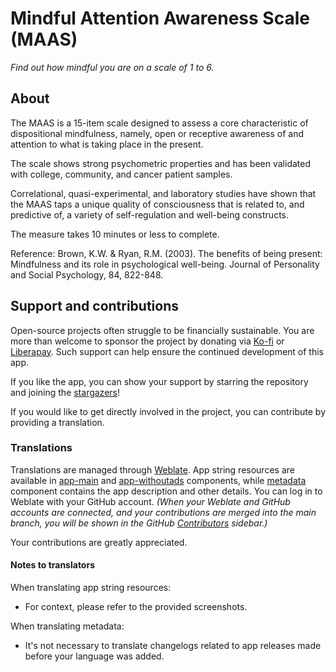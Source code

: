 # Mindful Attention Awareness Scale (MAAS)
_Find out how mindful you are on a scale of 1 to 6._

## About

The MAAS is a 15-item scale designed to assess a core characteristic of dispositional mindfulness, namely, open or receptive awareness of and attention to what is taking place in the present.

The scale shows strong psychometric properties and has been validated with college, community, and cancer patient samples.

Correlational, quasi-experimental, and laboratory studies have shown that the MAAS taps a unique quality of consciousness that is related to, and predictive of, a variety of self-regulation and well-being constructs.

The measure takes 10 minutes or less to complete.

Reference:
Brown, K.W. & Ryan, R.M. (2003). The benefits of being present: Mindfulness and its role in psychological well-being. Journal of Personality and Social Psychology, 84, 822-848.

## Support and contributions

Open-source projects often struggle to be financially sustainable. You are more than welcome to sponsor the project by donating via [Ko-fi](https://ko-fi.com/vbresan) or [Liberapay](https://liberapay.com/vbresan). Such support can help ensure the continued development of this app.

If you like the app, you can show your support by starring the repository and joining the [stargazers](https://github.com/vbresan/MindfulAttentionAwarenessScale/stargazers)!

If you would like to get directly involved in the project, you can contribute by providing a translation.

### Translations

Translations are managed through [Weblate](https://weblate.org). App string resources are available in [app-main](https://hosted.weblate.org/projects/mindful-attention-awareness-scale/app-main/) and [app-withoutads](https://hosted.weblate.org/projects/mindful-attention-awareness-scale/app-withoutads/) components, while [metadata](https://hosted.weblate.org/projects/mindful-attention-awareness-scale/metadata/) component contains the app description and other details. You can log in to Weblate with your GitHub account. *(When your Weblate and GitHub accounts are connected, and your contributions are merged into the main branch, you will be shown in the GitHub [Contributors](https://github.com/vbresan/MindfulAttentionAwarenessScale/graphs/contributors) sidebar.)*

Your contributions are greatly appreciated.

#### Notes to translators

When translating app string resources:
* For context, please refer to the provided screenshots.

When translating metadata:
* It's not necessary to translate changelogs related to app releases made before your language was added.
